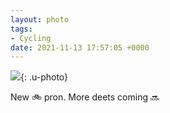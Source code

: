 ```yaml
---
layout: photo
tags:
- Cycling
date: 2021-11-13 17:57:05 +0000
---
```

![](https://gonefora.run/img/91ba09194243589ff21461d603ab4753ce16b4d603159661df92ba0584645a33.jpeg){: .u-photo}
  
New 🚲 pron. More deets coming 🔜 
